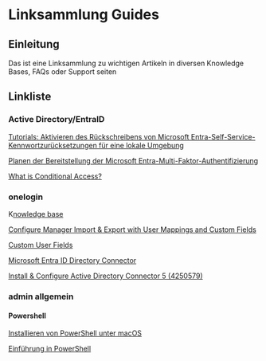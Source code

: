 # Linksammlung Guides

## Einleitung

Das ist eine Linksammlung zu wichtigen Artikeln in diversen Knowledge Bases, FAQs oder Support seiten

## Linkliste    

### Active Directory/EntraID

[Tutorials: Aktivieren des Rückschreibens von Microsoft Entra-Self-Service-Kennwortzurücksetzungen für eine lokale Umgebung](https://learn.microsoft.com/de-de/entra/identity/authentication/tutorial-enable-sspr-writeback#configuring-password-writeback)

[Planen der Bereitstellung der Microsoft Entra-Multi-Faktor-Authentifizierung](https://learn.microsoft.com/de-de/entra/identity/authentication/howto-mfa-getstarted)

[What is Conditional Access?](https://learn.microsoft.com/en-us/entra/identity/conditional-access/overview)

### onelogin

K[nowledge base](https://onelogin.service-now.com/support?id=kb_view2)

[Configure Manager Import & Export with User Mappings and Custom Fields](https://onelogin.service-now.com/support?id=kb_article&sys_id=9a64a0addbee051091d463a405961900)

[Custom User Fields](https://onelogin.service-now.com/support?id=kb_article&sys_id=653d60e6973b2150c90c3b0e6253afd2)

[Microsoft Entra ID Directory Connector](https://onelogin.service-now.com/support?id=kb_article&sys_id=3474e19197a92e10c90c3b0e6253afd9&kb_category=7f980a04db738300d5505eea4b9619a3)

[Install & Configure Active Directory Connector 5 (4250579)](https://support.onelogin.com/kb/4250579/install-configure-active-directory-connector-5)

### admin allgemein

#### Powershell

[Installieren von PowerShell unter macOS](https://learn.microsoft.com/de-de/powershell/scripting/install/installing-powershell-on-macos?view=powershell-7.5)

[Einführung in PowerShell](https://learn.microsoft.com/de-de/training/modules/introduction-to-powershell/?source=recommendations)


